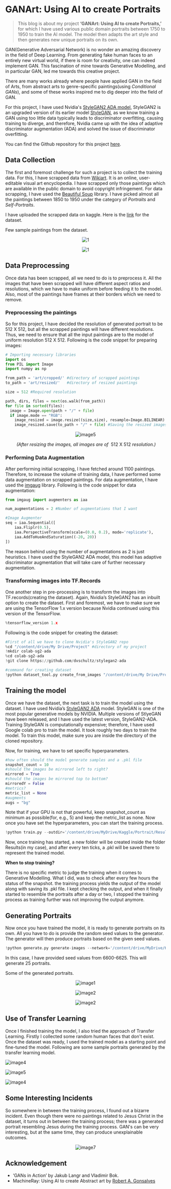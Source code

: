 # GANArt: Using AI to create Portraits


> This blog is about my project **‘GANArt: Using AI to create Portraits,’** for which I have used various public domain portraits between 1750 to 1950 to train the AI model. The model then adapts the art style and then generates new unique portraits on its own.

GAN(Generative Adversarial Network) is no wonder an amazing discovery in the field of Deep Learning. From generating fake human faces to an entirely new virtual world, if there is room for creativity, one can indeed implement GAN. This fascination of mine towards Generative Modelling, and in particular GAN, led me towards this creative project.        

There are many works already where people have applied GAN in the field of Arts, from abstract arts to genre-specific paintings(using <i>Conditional GANs</i>), and some of these works inspired me to dig deeper into the field of GAN.

For this project, I have used Nvidia's [StyleGAN2 ADA model](https://arxiv.org/pdf/2006.06676.pdf), StyleGAN2 is an upgraded version of its earlier model [StyleGAN](https://arxiv.org/pdf/1812.04948.pdf), as we know training a GAN using too little data typically leads to discriminator overfitting, causing training to diverge, and therefore, Nvidia came up with the idea of adaptive discriminator augmentation (ADA) and solved the issue of discriminator overfitting.

You can find the Github repository for this project [here](https://github.com/DeewakarChakraborty/GANArt-Using-AI-to-create-Portraits).

## Data Collection

The first and foremost challenge for such a project is to collect the training data. For this, I have scrapped data from [Wikiart](https://www.wikiart.org/). It is an online, user-editable visual art encyclopedia. I have scrapped only those paintings which are available in the public domain to avoid copyright infringement. For data scrapping, I have used the [Beautiful Soup](https://www.crummy.com/software/BeautifulSoup/bs4/doc/) library. I have picked almost all the paintings between 1850 to 1950 under the category of *Portraits* and *Self-Portraits*.

I have uploaded the scrapped data on kaggle. Here is the [link](https://www.kaggle.com/deewakarchakraborty/portrait-paintings) for the dataset.

Few sample paintings from the dataset.

<center>

![1](data1.jpg)

![1](data3.jpg)

</center>

##  Data Preprocessing

Once data has been scrapped, all we need to do is to preprocess it. All the images that have been scrapped will have different aspect ratios and resolutions, which we have to make uniform before feeding it to the model. Also, most of the paintings have frames at their borders which we need to remove.

### Preprocessing  the  paintings

So for this project, I have decided the resolution of generated portrait to be 512 X 512, but all the scrapped paintings will have different resolutions. Thus, we need to ensure that all the input paintings are to the model of uniform resolution 512 X 512. Following is the code snippet for preparing images:

```python
# Importing necessary libraries
import os
from PIL import Image
import numpy as np

from_path = 'art/cropped/' #directory of scrapped paintings 
to_path = 'art/resized/'   #directory of resized paintings

size = 512 #Required resolution

path, dirs, files = next(os.walk(from_path))
for file in sorted(files):
  image = Image.open(path + "/" + file)
  if image.mode == "RGB":
    image_resized = image.resize((size,size), resample=Image.BILINEAR)
    image_resized.save(to_path + "/" + file) #Saving the resized images 
```

<center>

![image5](reals.jpg)

<i> (After resizing the images, all images are of  </i>512 X 512 <i>resolution.) </i>

</center>

### Performing Data Augmentation

After performing initial scrapping, I have fetched around 1100 paintings. Therefore, to increase the volume of training data, I have performed some data augmentation on scrapped paintings. For data augmentation, I have used the [imgaug](https://imgaug.readthedocs.io/en/latest/) library. Following is the code snippet for data augmentation:

```python
from imgaug import augmenters as iaa

num_augmentations = 2 #Number of augmentations that I want

#Image Augmenter
seq = iaa.Sequential([
    iaa.Fliplr(0.5),
    iaa.PerspectiveTransform(scale=(0.0, 0.2), mode='replicate'),
    iaa.AddToHueAndSaturation((-20, 20))
])
```

The reason behind using the number of augmentations as 2 is just heuristics. I have used the StyleGAN2 ADA model, this model has adaptive discriminator augmentation that will take care of further necessary augmentation.

### Transforming images into TF.Records

One another step in pre-processing is to transform the images into TF.records(creating the dataset). Again, Nvidia’s StyleGAN2 has an inbuilt option to create the dataset. First and foremost, we have to make sure we are using the TensorFlow 1.x version because Nvidia continued using this version of the TensorFlow.

```python
%tensorflow_version 1.x
```



Following is the code snippet for creating the dataset:

```python
#First of all we have to clone Nvidia's StyleGAN2 repo
%cd "/content/drive/My Drive/Project" #directory of my project
!mkdir colab-sg2-ada
%cd colab-sg2-ada
!git clone https://github.com/dvschultz/stylegan2-ada

#command for creating dataset
!python dataset_tool.py create_from_images "/content/drive/My Drive/Project/Images" '/content/drive/My Drive/Project/Dataset'
```



## Training the model

Once we have the dataset, the next task is to train the model using the dataset. I have used Nvidia’s [StyleGAN2 ADA](https://arxiv.org/pdf/2006.06676.pdf) model. StyleGAN is one of the most popular generative models by NVIDIA. Multiple versions of StlyeGAN have been released, and I have used the latest version, StyleGAN2-ADA. Training StyleGAN is computationally expensive; therefore, I have used Google colab pro to train the model. It took roughly two days to train the model. To train this model, make sure you are inside the directory of the cloned repository.

Now, for training, we have to set specific hyperparameters. 

```python
#how often should the model generate samples and a .pkl file
snapshot_count = 10
#should the images be mirrored left to right?
mirrored = True
#should the images be mirrored top to bottom?
mirroredY = False
#metrics? 
metric_list = None
#augments
augs = "bg"
```

Note that if your GPU is not that powerful, keep snapshot_count as minimum as possible(for, e.g., 5) and keep the metric_list as none. Now once you have set the hyperparameters, you can start the training process.

```python
!python train.py --outdir='/content/drive/MyDrive/Kaggle/Portrait/Results' --snap=snapshot_count  --data='/content/drive/MyDrive/Kaggle/Portrait/Dataset_TF' --augpipe=augs --mirror=mirrored  --mirrory=mirroredY --metrics=metric_list 
```

Now, once training has started, a new folder will be created inside the folder Results(in my case), and after every ten ticks, a .pkl will be saved there to represent the trained model.

<b>When to stop training?</b>

There is no specific metric to judge the training when it comes to Generative Modelling. What I did, was to check after every few hours the status of the snapshot. the training process yields the output of the model along with saving its .pkl file. I kept checking the output, and when it finally started to resemble the portraits after a day or two, I stopped the training process as training further was not improving the output anymore.

## Generating Portraits

Now once you have trained the model, it is ready to generate portraits on its own. All you have to do is provide the random seed values to the generator. The generator will then produce portraits based on the given seed values.

```python
!python generate.py generate-images --network='/content/drive/MyDrive/Kaggle/Portrait/Results/final_model.pkl' --seeds=6600-6625 --outdir='/content/drive/MyDrive/Kaggle/Portrait/Output'
```

In this case, I have provided seed values from 6600-6625. This will generate 25 portraits.

Some of the generated portraits.

<center>

![image1](seed6603.png)

![image2](seed6617.png)

![image2](seed6622.png)

</center>

## Use of  Transfer Learning

Once I finished training the model, I also tried the approach of Transfer Learning. Firstly I collected some random human faces that don't exist. Once the dataset was ready, I used the trained model as a starting point and fine-tuned the model. Following are some sample portraits generated by the transfer learning model.

![image4](seed6611.png)

![image5](seed6619.png)

![image4](seed6604.png)

## Some Interesting Incidents

So somewhere in between the training process, I found out a bizarre incident. Even though there were no paintings related to Jesus Christ in the dataset, it turns out in between the training process; there was a generated portrait resembling Jesus during the training process. GAN's can be very interesting, but at the same time, they can produce unexplainable outcomes.

<center>

![image7](sc.jpg)

</center>

## Acknowledgement 

- ‘GANs in Action’ by Jakub Langr and Vladimir Bok.
- MachineRay: Using AI to create Abstract art by [Robert A. Gonsalves](https://github.com/robgon-art)




